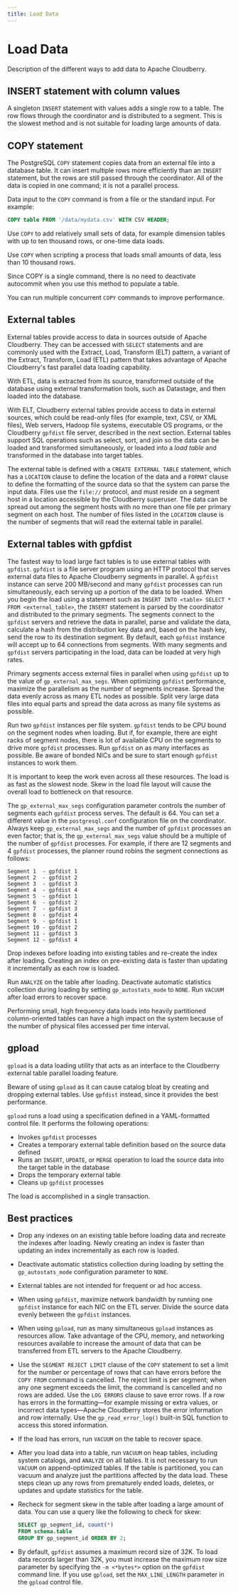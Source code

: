 ```yaml
---
title: Load Data
---
```


# Load Data

Description of the different ways to add data to Apache Cloudberry.

## INSERT statement with column values

A singleton `INSERT` statement with values adds a single row to a table. The row flows through the coordinator and is distributed to a segment. This is the slowest method and is not suitable for loading large amounts of data.

## COPY statement

The PostgreSQL `COPY` statement copies data from an external file into a database table. It can insert multiple rows more efficiently than an `INSERT` statement, but the rows are still passed through the coordinator. All of the data is copied in one command; it is not a parallel process.

Data input to the `COPY` command is from a file or the standard input. For example:

```sql
COPY table FROM '/data/mydata.csv' WITH CSV HEADER;
```

Use `COPY` to add relatively small sets of data, for example dimension tables with up to ten thousand rows, or one-time data loads.

Use `COPY` when scripting a process that loads small amounts of data, less than 10 thousand rows.

Since COPY is a single command, there is no need to deactivate autocommit when you use this method to populate a table.

You can run multiple concurrent `COPY` commands to improve performance.

## External tables

External tables provide access to data in sources outside of Apache Cloudberry. They can be accessed with `SELECT` statements and are commonly used with the Extract, Load, Transform (ELT) pattern, a variant of the Extract, Transform, Load (ETL) pattern that takes advantage of Apache Cloudberry's fast parallel data loading capability.

With ETL, data is extracted from its source, transformed outside of the database using external transformation tools, such as Datastage, and then loaded into the database.

With ELT, Cloudberry external tables provide access to data in external sources, which could be read-only files (for example, text, CSV, or XML files), Web servers, Hadoop file systems, executable OS programs, or the Cloudberry `gpfdist` file server, described in the next section. External tables support SQL operations such as select, sort, and join so the data can be loaded and transformed simultaneously, or loaded into a *load table* and transformed in the database into target tables.

The external table is defined with a `CREATE EXTERNAL TABLE` statement, which has a `LOCATION` clause to define the location of the data and a `FORMAT` clause to define the formatting of the source data so that the system can parse the input data. Files use the `file://` protocol, and must reside on a segment host in a location accessible by the Cloudberry superuser. The data can be spread out among the segment hosts with no more than one file per primary segment on each host. The number of files listed in the `LOCATION` clause is the number of segments that will read the external table in parallel.

## External tables with gpfdist

The fastest way to load large fact tables is to use external tables with `gpfdist`. `gpfdist` is a file server program using an HTTP protocol that serves external data files to Apache Cloudberry segments in parallel. A `gpfdist` instance can serve 200 MB/second and many `gpfdist` processes can run simultaneously, each serving up a portion of the data to be loaded. When you begin the load using a statement such as `INSERT INTO <table> SELECT * FROM <external_table>`, the `INSERT` statement is parsed by the coordinator and distributed to the primary segments. The segments connect to the `gpfdist` servers and retrieve the data in parallel, parse and validate the data, calculate a hash from the distribution key data and, based on the hash key, send the row to its destination segment. By default, each `gpfdist` instance will accept up to 64 connections from segments. With many segments and `gpfdist` servers participating in the load, data can be loaded at very high rates.

Primary segments access external files in parallel when using `gpfdist` up to the value of `gp_external_max_segs`. When optimizing `gpfdist` performance, maximize the parallelism as the number of segments increase. Spread the data evenly across as many ETL nodes as possible. Split very large data files into equal parts and spread the data across as many file systems as possible.

Run two `gpfdist` instances per file system. `gpfdist` tends to be CPU bound on the segment nodes when loading. But if, for example, there are eight racks of segment nodes, there is lot of available CPU on the segments to drive more `gpfdist` processes. Run `gpfdist` on as many interfaces as possible. Be aware of bonded NICs and be sure to start enough `gpfdist` instances to work them.

It is important to keep the work even across all these resources. The load is as fast as the slowest node. Skew in the load file layout will cause the overall load to bottleneck on that resource.

The `gp_external_max_segs` configuration parameter controls the number of segments each `gpfdist` process serves. The default is 64. You can set a different value in the `postgresql.conf` configuration file on the coordinator. Always keep `gp_external_max_segs` and the number of `gpfdist` processes an even factor; that is, the `gp_external_max_segs` value should be a multiple of the number of `gpfdist` processes. For example, if there are 12 segments and 4 `gpfdist` processes, the planner round robins the segment connections as follows:

```
Segment 1  - gpfdist 1 
Segment 2  - gpfdist 2 
Segment 3  - gpfdist 3 
Segment 4  - gpfdist 4 
Segment 5  - gpfdist 1 
Segment 6  - gpfdist 2 
Segment 7  - gpfdist 3 
Segment 8  - gpfdist 4 
Segment 9  - gpfdist 1 
Segment 10 - gpfdist 2 
Segment 11 - gpfdist 3 
Segment 12 - gpfdist 4
```

Drop indexes before loading into existing tables and re-create the index after loading. Creating an index on pre-existing data is faster than updating it incrementally as each row is loaded.

Run `ANALYZE` on the table after loading. Deactivate automatic statistics collection during loading by setting `gp_autostats_mode` to `NONE`. Run `VACUUM` after load errors to recover space.

Performing small, high frequency data loads into heavily partitioned column-oriented tables can have a high impact on the system because of the number of physical files accessed per time interval.

## gpload

`gpload` is a data loading utility that acts as an interface to the Cloudberry external table parallel loading feature.

Beware of using `gpload` as it can cause catalog bloat by creating and dropping external tables. Use `gpfdist` instead, since it provides the best performance.

`gpload` runs a load using a specification defined in a YAML-formatted control file. It performs the following operations:

- Invokes `gpfdist` processes
- Creates a temporary external table definition based on the source data defined
- Runs an `INSERT`, `UPDATE`, or `MERGE` operation to load the source data into the target table in the database
- Drops the temporary external table
- Cleans up `gpfdist` processes

The load is accomplished in a single transaction.

## Best practices

- Drop any indexes on an existing table before loading data and recreate the indexes after loading. Newly creating an index is faster than updating an index incrementally as each row is loaded.
- Deactivate automatic statistics collection during loading by setting the `gp_autostats_mode` configuration parameter to `NONE`.
- External tables are not intended for frequent or ad hoc access.
- When using `gpfdist`, maximize network bandwidth by running one `gpfdist` instance for each NIC on the ETL server. Divide the source data evenly between the `gpfdist` instances.
- When using `gpload`, run as many simultaneous `gpload` instances as resources allow. Take advantage of the CPU, memory, and networking resources available to increase the amount of data that can be transferred from ETL servers to the Apache Cloudberry.
- Use the `SEGMENT REJECT LIMIT` clause of the `COPY` statement to set a limit for the number or percentage of rows that can have errors before the `COPY FROM` command is cancelled. The reject limit is per segment; when any one segment exceeds the limit, the command is cancelled and no rows are added. Use the `LOG ERRORS` clause to save error rows. If a row has errors in the formatting—for example missing or extra values, or incorrect data types—Apache Cloudberry stores the error information and row internally. Use the `gp_read_error_log()` built-in SQL function to access this stored information.
- If the load has errors, run `VACUUM` on the table to recover space.
- After you load data into a table, run `VACUUM` on heap tables, including system catalogs, and `ANALYZE` on all tables. It is not necessary to run `VACUUM` on append-optimized tables. If the table is partitioned, you can vacuum and analyze just the partitions affected by the data load. These steps clean up any rows from prematurely ended loads, deletes, or updates and update statistics for the table.
- Recheck for segment skew in the table after loading a large amount of data. You can use a query like the following to check for skew:

    ```sql
    SELECT gp_segment_id, count(*) 
    FROM schema.table 
    GROUP BY gp_segment_id ORDER BY 2;
    ```

- By default, `gpfdist` assumes a maximum record size of 32K. To load data records larger than 32K, you must increase the maximum row size parameter by specifying the `-m <*bytes*>` option on the `gpfdist` command line. If you use `gpload`, set the `MAX_LINE_LENGTH` parameter in the `gpload` control file.
